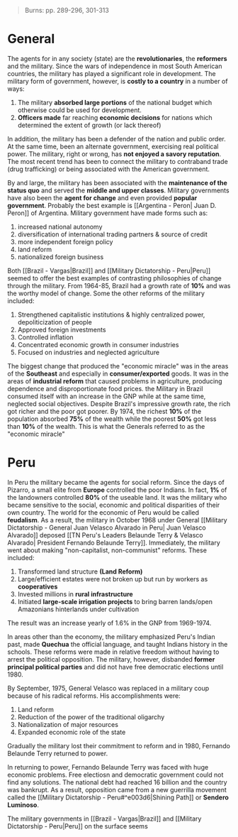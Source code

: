 > Burns: pp. 289-296, 301-313
# General

The agents for in any society (state) are the **revolutionaries**, the **reformers** and the military. Since the wars of independence in most South American countries, the military has played a significant role in development. The military form of government, however, is **costly to a country** in a number of ways:

1. The military **absorbed large portions** of the national budget which otherwise could be used for development.
2. **Officers made** far reaching **economic decisions** for nations which determined the extent of growth (or lack thereof)

In addition, the military has been a defender of the nation and public order. At the same time, been an alternate government, exercising real political power. The military, right or wrong, has **not enjoyed a savory reputation**. The most recent trend has been to connect the military to contraband trade (drug trafficking) or being associated with the American government.

By and large, the military has been associated with the **maintenance of the status quo** and served the **middle and upper classes**. Military governments have also been the **agent for change** and even provided **popular government**. Probably the best example is [[Argentina - Peron| Juan D. Peron]] of Argentina. Military government have made forms such as:

1. increased national autonomy
2. diversification of international trading partners & source of credit
3. more independent foreign policy
4. land reform
5. nationalized foreign business

Both [[Brazil - Vargas|Brazil]] and [[Military Dictatorship - Peru|Peru]] seemed to offer the best examples of contrasting philosophies of change through the military. From 1964-85, Brazil had a growth rate of **10%** and was the worthy model of change. Some the other reforms of the military included:

1. Strengthened capitalistic institutions & highly centralized power, depoliticization of people
2. Approved foreign investments
3. Controlled inflation
4. Concentrated economic growth in consumer industries
5. Focused on industries and neglected agriculture

The biggest change that produced the "economic miracle" was in the areas of the **Southeast** and especially in **consumer/exported** goods. It was in the areas of **industrial reform** that caused problems in agriculture, producing dependence and disproportionate food prices. the Military in Brazil consumed itself with an increase in the GNP while at the same time, neglected social objectives. Despite Brazil's impressive growth rate, the rich got richer and the poor got poorer. By 1974, the richest **10%** of the population absorbed **75%** of the wealth while the poorest **50%** got less than **10%** of the wealth. This is what the Generals referred to as the "economic miracle"

# Peru

In Peru the military  became the agents for social reform. Since the days of Pizarro, a small elite from **Europe** controlled the poor Indians. In fact, **1%** of the landowners controlled **80%** of the useable land. It was the military who became sensitive to the social, economic and political disparities of their own country. The world for the economic of Peru would be called **feudalism**. As a result, the military in October 1968 under General [[Military Dictatorship - General Juan Velasco Alvarado in Peru| Juan Velasco Alvarado]] deposed [[TN Peru's Leaders Belaunde Terry & Velasco Alvarado| President Fernando Belaunde Terry]]. Immediately, the military went about making "non-capitalist, non-communist" reforms. These included:

1. Transformed land structure **(Land Reform)**
2. Large/efficient estates were not broken up but run by workers as **cooperatives**
3. Invested millions in **rural infrastructure**
4. Initiated **large-scale irrigation projects** to bring barren lands/open Amazonians hinterlands under cultivation

The result was an increase yearly of 1.6% in the GNP from 1969-1974.

In areas other than the economy, the military emphasized Peru's Indian past, made **Quechua** the official language, and taught Indians history in the schools. These reforms were made in relative freedom without having to arrest the political opposition. The military, however, disbanded **former principal political parties** and did not have free democratic elections until 1980.

By September, 1975, General Velasco was replaced in a military coup because of his radical reforms. His accomplishments were:

1. Land reform
2. Reduction of the power of the traditional oligarchy
3. Nationalization of major resources
4. Expanded economic role of the state

Gradually the military lost their commitment to reform and in 1980, Fernando Belaunde Terry returned to power.

In returning to power, Fernando Belaunde Terry was faced with huge economic problems. Free electiosn and democratic government could not find any solutions. The national debt had reached 16 billion and the country was bankrupt. As a result, opposition came from a new guerrilla movement called the [[Military Dictatorship - Peru#^e003d6|Shining Path]] or **Sendero Luminoso**.

The military governments in [[Brazil - Vargas|Brazil]] and [[Military Dictatorship - Peru|Peru]] on the surface seems 